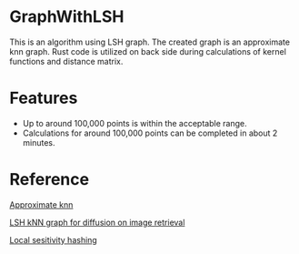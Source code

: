 # GraphWithLSH
This is an algorithm using LSH graph.  The created graph is an approximate knn graph.
Rust code is utilized on back side during calculations of kernel functions and distance matrix.

# Features
- Up to around 100,000 points is within the acceptable range.
- Calculations for around 100,000 points can be completed in about 2 minutes.
# Reference

[Approximate knn](https://graphics.stanford.edu/courses/cs468-06-fall/Papers/06%20indyk%20motwani%20-%20stoc98.pdf)

[LSH kNN graph for diffusion on image retrieval](https://link.springer.com/article/10.1007/s10791-020-09388-8)

[Local sesitivity hashing](https://www.pinecone.io/learn/series/faiss/locality-sensitive-hashing/)


